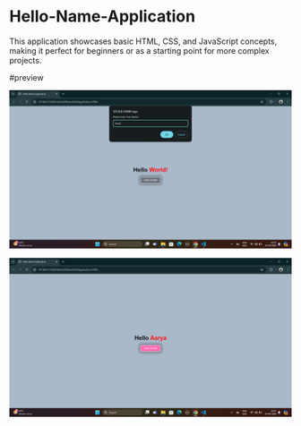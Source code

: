# Hello-Name-Application

   This application showcases basic HTML, CSS, and JavaScript concepts, making it perfect for beginners or as a starting point for more complex projects.

#preview

!["Hello-Name-Application"](https://github.com/Aarya-78/Hello-Name-Application/blob/main/Screenshot%20(62).png "Hello-Name-Application")

 !["Hello-Name-Application"](https://github.com/Aarya-78/Hello-Name-Application/blob/main/Screenshot%20(63).png "Hello-Name-Application")
